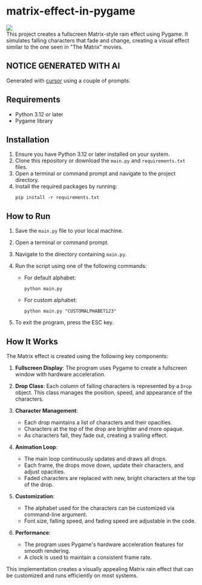 # matrix-effect-in-pygame
[![](https://img.shields.io/badge/generated-with_cursor-blue)](https://cursor.sh)<br/>
This project creates a fullscreen Matrix-style rain effect using Pygame. It simulates falling characters that fade and change, creating a visual effect similar to the one seen in "The Matrix" movies.

## NOTICE GENERATED WITH AI
Generated with [cursor](https://cursor.sh) using a couple of prompts.

## Requirements

- Python 3.12 or later
- Pygame library

## Installation

1. Ensure you have Python 3.12 or later installed on your system.
2. Clone this repository or download the `main.py` and `requirements.txt` files.
3. Open a terminal or command prompt and navigate to the project directory.
4. Install the required packages by running:
   ```
   pip install -r requirements.txt
   ```

## How to Run

1. Save the `main.py` file to your local machine.
2. Open a terminal or command prompt.
3. Navigate to the directory containing `main.py`.
4. Run the script using one of the following commands:

   - For default alphabet:
     ```
     python main.py
     ```
   - For custom alphabet:
     ```
     python main.py "CUSTOMALPHABET123"
     ```

5. To exit the program, press the ESC key.

## How It Works

The Matrix effect is created using the following key components:

1. **Fullscreen Display**: The program uses Pygame to create a fullscreen window with hardware acceleration.

2. **Drop Class**: Each column of falling characters is represented by a `Drop` object. This class manages the position, speed, and appearance of the characters.

3. **Character Management**: 
   - Each drop maintains a list of characters and their opacities.
   - Characters at the top of the drop are brighter and more opaque.
   - As characters fall, they fade out, creating a trailing effect.

4. **Animation Loop**:
   - The main loop continuously updates and draws all drops.
   - Each frame, the drops move down, update their characters, and adjust opacities.
   - Faded characters are replaced with new, bright characters at the top of the drop.

5. **Customization**:
   - The alphabet used for the characters can be customized via command-line argument.
   - Font size, falling speed, and fading speed are adjustable in the code.

6. **Performance**:
   - The program uses Pygame's hardware acceleration features for smooth rendering.
   - A clock is used to maintain a consistent frame rate.

This implementation creates a visually appealing Matrix rain effect that can be customized and runs efficiently on most systems.